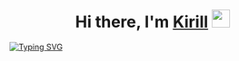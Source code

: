 <h1 align="center">Hi there, I'm <a href="https://www.linkedin.com/in/kirill-trezubov-50a009234/">Kirill</a> 
<img src="https://github.com/blackcater/blackcater/raw/main/images/Hi.gif" height="32"/></h1>
<a href="https://git.io/typing-svg"><img align="center" src="https://readme-typing-svg.demolab.com?font=Fira+Code&pause=1000&random=false&width=435&lines=Programmer%2C+Developer%2C+CTO" alt="Typing SVG" /></a>
